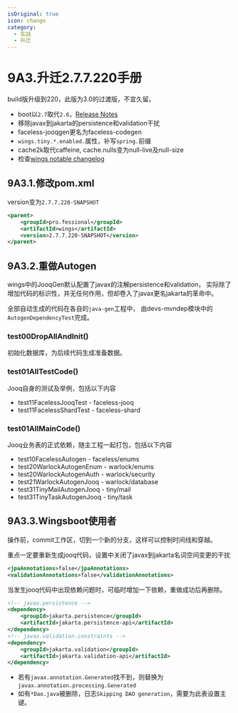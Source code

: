 ```yaml
---
isOriginal: true
icon: change
category:
  - 实战
  - 升迁
---
```


# 9A3.升迁2.7.7.220手册

build版升级到220，此版为3.0的过渡版，不宜久留。

* boot以`2.7`取代`2.6`，[Release Notes](https://github.com/spring-projects/spring-boot/wiki/Spring-Boot-2.7-Release-Notes)
* 移除javax到jakarta的persistence和validation干扰
* faceless-jooqgen更名为faceless-codegen
* `wings.tiny.*.enabled.`属性，补写`spring.`前缀
* cache2k取代caffeine, cache.nulls变为null-live及null-size
* 检查[wings notable changelog](./9a0.notable.md)

## 9A3.1.修改pom.xml

version变为`2.7.7.220-SNAPSHOT`

```xml
<parent>
    <groupId>pro.fessional</groupId>
    <artifactId>wings</artifactId>
    <version>2.7.7.220-SNAPSHOT</version>
</parent>
```

## 9A3.2.重做Autogen

wings中的JooqGen默认配置了javax的注解persistence和validation，
实际除了增加代码的标识性，并无任何作用，但却卷入了javax更名jakarta的革命中。

全部自动生成的代码在各自的`java-gen`工程中，
由devs-mvndep模块中的`AutogenDependencyTest`完成。

### test00DropAllAndInit()

初始化数据库，为后续代码生成准备数据。

### test01AllTestCode()

Jooq自身的测试及举例，包括以下内容

* test11FacelessJooqTest - faceless-jooq
* test11FacelessShardTest - faceless-shard

### test01AllMainCode()

Jooq业务表的正式依赖，随主工程一起打包，包括以下内容

* test10FacelessAutogen - faceless/enums
* test20WarlockAutogenEnum - warlock/enums
* test20WarlockAutogenAuth - warlock/security
* test21WarlockAutogenJooq - warlock/database
* test31TinyMailAutogenJooq - tiny/mail
* test31TinyTaskAutogenJooq - tiny/task

## 9A3.3.Wingsboot使用者

操作前，commit工作区，切到一个新的分支，这样可以控制时间线和穿越。

重点一定要重新生成jooq代码，设置中关闭了javax到jakarta名词空间变更的干扰

```xml
<jpaAnnotations>false</jpaAnnotations>
<validationAnnotations>false</validationAnnotations>
```

当发生jooq代码中出现依赖问题时，可临时增加一下依赖，重做成功后再删除。

```xml
<!-- javax.persistence -->
<dependency>
    <groupId>jakarta.persistence</groupId>
    <artifactId>jakarta.persistence-api</artifactId>
</dependency>
<!-- javax.validation.constraints -->
<dependency>
    <groupId>jakarta.validation</groupId>
    <artifactId>jakarta.validation-api</artifactId>
</dependency>
```

* 若有`javax.annotation.Generated`找不到，则替换为
  `javax.annotation.processing.Generated`
* 如有`*Dao.java`被删除，日志`Skipping DAO generation`，需要为此表设置主键。
